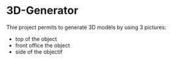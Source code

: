 # 3D-Generator
Thie project permits to generate 3D modèls by using 3 pictures:
- top of the object
- front office the object
- side of the objectif 
